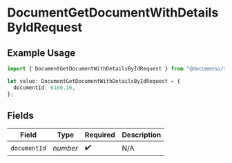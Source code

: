 # DocumentGetDocumentWithDetailsByIdRequest

## Example Usage

```typescript
import { DocumentGetDocumentWithDetailsByIdRequest } from "@documenso/sdk-typescript/models/operations";

let value: DocumentGetDocumentWithDetailsByIdRequest = {
  documentId: 6180.16,
};
```

## Fields

| Field              | Type               | Required           | Description        |
| ------------------ | ------------------ | ------------------ | ------------------ |
| `documentId`       | *number*           | :heavy_check_mark: | N/A                |